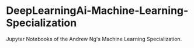 # DeepLearningAi-Machine-Learning-Specialization
Jupyter Notebooks of the Andrew Ng's Machine Learning Specialization.
